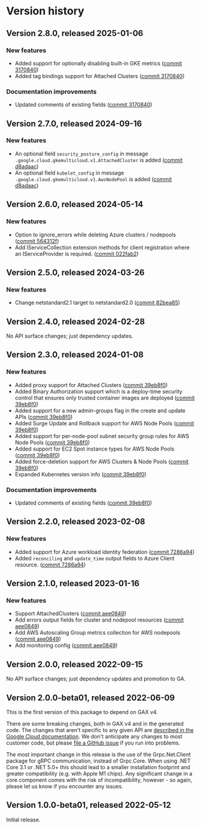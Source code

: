 # Version history

## Version 2.8.0, released 2025-01-06

### New features

- Added support for optionally disabling built-in GKE metrics ([commit 3170840](https://github.com/googleapis/google-cloud-dotnet/commit/317084009432ca7040b2a6cf1bf1f77efeaee353))
- Added tag bindings support for Attached Clusters ([commit 3170840](https://github.com/googleapis/google-cloud-dotnet/commit/317084009432ca7040b2a6cf1bf1f77efeaee353))

### Documentation improvements

- Updated comments of existing fields ([commit 3170840](https://github.com/googleapis/google-cloud-dotnet/commit/317084009432ca7040b2a6cf1bf1f77efeaee353))

## Version 2.7.0, released 2024-09-16

### New features

- An optional field `security_posture_config` in message `.google.cloud.gkemulticloud.v1.AttachedCluster` is added ([commit d8adaac](https://github.com/googleapis/google-cloud-dotnet/commit/d8adaac06030ce3fb83da05f4f0931111d3e56b7))
- An optional field `kubelet_config` in message `.google.cloud.gkemulticloud.v1.AwsNodePool` is added ([commit d8adaac](https://github.com/googleapis/google-cloud-dotnet/commit/d8adaac06030ce3fb83da05f4f0931111d3e56b7))

## Version 2.6.0, released 2024-05-14

### New features

- Option to ignore_errors while deleting Azure clusters / nodepools ([commit 564312f](https://github.com/googleapis/google-cloud-dotnet/commit/564312fafe111033b4f45180097c60ac02f5ddf4))
- Add IServiceCollection extension methods for client registration where an IServiceProvider is required. ([commit 022fab2](https://github.com/googleapis/google-cloud-dotnet/commit/022fab203f28fb9c608972af7f8b83f571ae5694))

## Version 2.5.0, released 2024-03-26

### New features

- Change netstandard2.1 target to netstandard2.0 ([commit 82bea85](https://github.com/googleapis/google-cloud-dotnet/commit/82bea850661975b9750ac30753528cc9d2e05240))

## Version 2.4.0, released 2024-02-28

No API surface changes; just dependency updates.

## Version 2.3.0, released 2024-01-08

### New features

- Added proxy support for Attached Clusters ([commit 39eb8f0](https://github.com/googleapis/google-cloud-dotnet/commit/39eb8f0e301aa1be2a771c3301689079bae230ba))
- Added Binary Authorization support which is a deploy-time security control that ensures only trusted container images are deployed ([commit 39eb8f0](https://github.com/googleapis/google-cloud-dotnet/commit/39eb8f0e301aa1be2a771c3301689079bae230ba))
- Added support for a new admin-groups flag in the create and update APIs ([commit 39eb8f0](https://github.com/googleapis/google-cloud-dotnet/commit/39eb8f0e301aa1be2a771c3301689079bae230ba))
- Added Surge Update and Rollback support for AWS Node Pools ([commit 39eb8f0](https://github.com/googleapis/google-cloud-dotnet/commit/39eb8f0e301aa1be2a771c3301689079bae230ba))
- Added support for per-node-pool subnet security group rules for AWS Node Pools ([commit 39eb8f0](https://github.com/googleapis/google-cloud-dotnet/commit/39eb8f0e301aa1be2a771c3301689079bae230ba))
- Added support for EC2 Spot instance types for AWS Node Pools ([commit 39eb8f0](https://github.com/googleapis/google-cloud-dotnet/commit/39eb8f0e301aa1be2a771c3301689079bae230ba))
- Added force-deletion support for AWS Clusters & Node Pools ([commit 39eb8f0](https://github.com/googleapis/google-cloud-dotnet/commit/39eb8f0e301aa1be2a771c3301689079bae230ba))
- Expanded Kubernetes version info ([commit 39eb8f0](https://github.com/googleapis/google-cloud-dotnet/commit/39eb8f0e301aa1be2a771c3301689079bae230ba))

### Documentation improvements

- Updated comments of existing fields ([commit 39eb8f0](https://github.com/googleapis/google-cloud-dotnet/commit/39eb8f0e301aa1be2a771c3301689079bae230ba))

## Version 2.2.0, released 2023-02-08

### New features

- Added support for Azure workload identity federation ([commit 7286a94](https://github.com/googleapis/google-cloud-dotnet/commit/7286a9405ef61e850ee6d6c9efcc22decee49ee3))
- Added `reconciling` and `update_time` output fields to Azure Client resource. ([commit 7286a94](https://github.com/googleapis/google-cloud-dotnet/commit/7286a9405ef61e850ee6d6c9efcc22decee49ee3))

## Version 2.1.0, released 2023-01-16

### New features

- Support AttachedClusters ([commit aee0849](https://github.com/googleapis/google-cloud-dotnet/commit/aee0849f0679a9557375d70887436926f6ec1c16))
- Add errors output fields for cluster and nodepool resources ([commit aee0849](https://github.com/googleapis/google-cloud-dotnet/commit/aee0849f0679a9557375d70887436926f6ec1c16))
- Add AWS Autoscaling Group metrics collection for AWS nodepools ([commit aee0849](https://github.com/googleapis/google-cloud-dotnet/commit/aee0849f0679a9557375d70887436926f6ec1c16))
- Add monitoring config ([commit aee0849](https://github.com/googleapis/google-cloud-dotnet/commit/aee0849f0679a9557375d70887436926f6ec1c16))

## Version 2.0.0, released 2022-09-15

No API surface changes; just dependency updates and promotion to GA.

## Version 2.0.0-beta01, released 2022-06-09

This is the first version of this package to depend on GAX v4.

There are some breaking changes, both in GAX v4 and in the generated
code. The changes that aren't specific to any given API are [described in the Google Cloud
documentation](https://cloud.google.com/dotnet/docs/reference/help/breaking-gax4).
We don't anticipate any changes to most customer code, but please [file a
GitHub issue](https://github.com/googleapis/google-cloud-dotnet/issues/new/choose)
if you run into problems.

The most important change in this release is the use of the Grpc.Net.Client package
for gRPC communication, instead of Grpc.Core. When using .NET Core 3.1 or .NET 5.0+
this should lead to a smaller installation footprint and greater compatibility (e.g.
with Apple M1 chips). Any significant change in a core component comes with the risk
of incompatibility, however - so again, please let us know if you encounter any
issues.

## Version 1.0.0-beta01, released 2022-05-12

Initial release.
